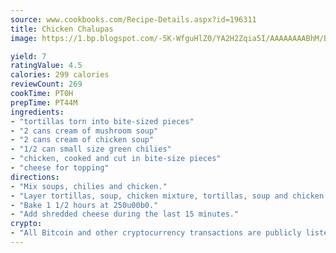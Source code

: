 ```yaml
---
source: www.cookbooks.com/Recipe-Details.aspx?id=196311
title: Chicken Chalupas
image: https://1.bp.blogspot.com/-5K-WfguHlZ0/YA2H2Zqia5I/AAAAAAAABhM/Bdgu68p4aG0Q6jWdy3eGaUXSKw5p3sdxwCLcBGAsYHQ/s324/7.png

yield: 7
ratingValue: 4.5
calories: 299 calories
reviewCount: 269
cookTime: PT0H
prepTime: PT44M
ingredients:
- "tortillas torn into bite-sized pieces"
- "2 cans cream of mushroom soup"
- "2 cans cream of chicken soup"
- "1/2 can small size green chilies"
- "chicken, cooked and cut in bite-size pieces"
- "cheese for topping"
directions:
- "Mix soups, chilies and chicken."
- "Layer tortillas, soup, chicken mixture, tortillas, soup and chicken mixture."
- "Bake 1 1/2 hours at 250u00b0."
- "Add shredded cheese during the last 15 minutes."
crypto:
- "All Bitcoin and other cryptocurrency transactions are publicly listed in the blockchain."
---
```

